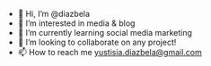- 👋 Hi, I’m @diazbela
- 👀 I’m interested in media & blog
- 🌱 I’m currently learning social media marketing
- 💞️ I’m looking to collaborate on any project!
- 📫 How to reach me yustisia.diazbela@gmail.com

<!---
diazbela/diazbela is a ✨ special ✨ repository because its `README.md` (this file) appears on your GitHub profile.
You can click the Preview link to take a look at your changes.
--->
